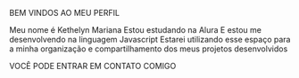 BEM VINDOS AO MEU PERFIL

Meu nome é Kethelyn Mariana
 Estou estudando na Alura
 E estou me desenvolvendo na linguagem Javascript
 Estarei utilizando esse espaço para a minha organização e compartilhamento dos meus projetos desenvolvidos

 VOCÊ PODE ENTRAR EM CONTATO COMIGO

 
